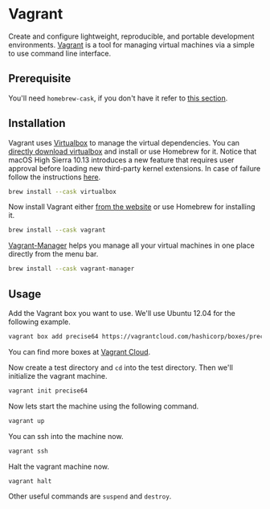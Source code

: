 # Vagrant

Create and configure lightweight, reproducible, and portable development environments. [Vagrant](http://www.vagrantup.com/) is a tool for managing virtual machines via a simple to use command line interface.

## Prerequisite

You'll need `homebrew-cask`, if you don't have it refer to [this section](homebrew/cask.md).

## Installation

Vagrant uses [Virtualbox](https://www.virtualbox.org/) to manage the virtual dependencies. You can [directly download virtualbox](https://www.virtualbox.org/wiki/Downloads) and install or use Homebrew for it. Notice that macOS High Sierra 10.13 introduces a new feature that requires user approval before loading new third-party kernel extensions. In case of failure follow the instructions [here](https://developer.apple.com/library/archive/technotes/tn2459/_index.html).

```bash
brew install --cask virtualbox
```

Now install Vagrant either [from the website](http://www.vagrantup.com/downloads.html) or use Homebrew for installing it.

```bash
brew install --cask vagrant
```

[Vagrant-Manager](http://vagrantmanager.com/) helps you manage all your virtual machines in one place directly from the menu bar.

```bash
brew install --cask vagrant-manager
```

## Usage

Add the Vagrant box you want to use. We'll use Ubuntu 12.04 for the following example.

```bash
vagrant box add precise64 https://vagrantcloud.com/hashicorp/boxes/precise64/versions/1.1.0/providers/virtualbox.box
```

You can find more boxes at [Vagrant Cloud](https://app.vagrantup.com/boxes/search).

Now create a test directory and `cd` into the test directory. Then we'll initialize the vagrant machine.

```bash
vagrant init precise64
```

Now lets start the machine using the following command.

```bash
vagrant up
```

You can ssh into the machine now.

```bash
vagrant ssh
```

Halt the vagrant machine now.

```bash
vagrant halt
```

Other useful commands are `suspend` and `destroy`.


